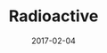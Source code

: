 ---
title: Radioactive
date: 2017-02-04
cover_image: /assets/music/ewpratten/radioactive/cover.jpg
links:
  spotify: https://open.spotify.com/album/44mayKI3HsGnNDr9A1yDgF
  apple_music: https://music.apple.com/us/album/radioactive-single/1626650101
tracks:
  - title: Crackle
    artists: [Evan Pratten]
    length: 2:19
    
  - title: Morning
    artists: [Evan Pratten]
    length: 3:53
---